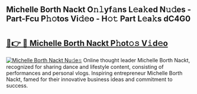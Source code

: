 ## Michelle Borth Nackt O𝚗𝚕yf𝚊ns L𝚎a𝚔ed N𝚞𝚍es - Part-Fcu P𝚑𝚘tos Vi𝚍𝚎o - H𝚘𝚝 Part L𝚎a𝚔s dC4G0

# <h2><a href="http://kf0o9eh.oniu.top/?m=Michelle+Borth+Nackt">🔗👉 🔴 Michelle Borth Nackt P𝚑ot𝚘𝚜 V𝚒d𝚎o</a></h2>

[![Michelle Borth Nackt Nu𝚍e𝚜](https://i.imgur.com/0qMVB7G.gif)](http://kf0o9eh.oniu.top/?m=Michelle+Borth+Nackt)
Online thought leader Michelle Borth Nackt, recognized for sharing dance and lifestyle content, consisting of performances and personal vlogs. Inspiring entrepreneur Michelle Borth Nackt, famed for their innovative business ideas and commitment to success.  
